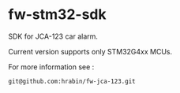 # fw-stm32-sdk

SDK for JCA-123 car alarm.

Current version supports only STM32G4xx MCUs.

For more information see :

`git@github.com:hrabin/fw-jca-123.git`
